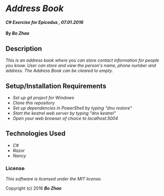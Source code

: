 # _Address Book_

#### _C# Exercise for Epicodus , 07.01.2016_

#### By _**Bo Zhao**_

## Description

_This is an address book where you can store contact information for people you know. User can store and view the person's name, phone number and address. The Address Book can be cleared to empty._

## Setup/Installation Requirements

* _Set up git project for Windows_
* _Clone this repository_
* _Set up dependencies in PowerShell by typing "dnu restore"_
* _Start the kestrel web server by typing "dnx kestrel"_
* _Open your web browser of choice to localhost:5004_

## Technologies Used

* _C#_
* _Razor_
* _Nancy_

### License

*This software is licensed under the MIT license.*

Copyright (c) 2016 **_Bo Zhao_**

